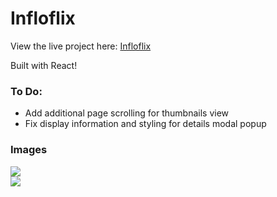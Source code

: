# Infloflix

View the live project here: [Infloflix]('https://infoflix-ten.vercel.app')

Built with React!

### To Do:
- Add additional page scrolling for thumbnails view
- Fix display information and styling for details modal popup

### Images
![](src/assets/img/readme-images/landing-page.png)
<br>
![](src/assets/img/readme-images/thumbnails-view.png)


